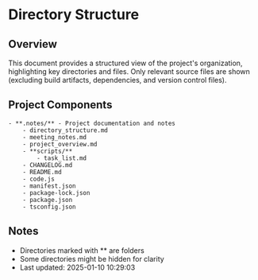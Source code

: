 # Directory Structure

## Overview
This document provides a structured view of the project's organization, highlighting key directories and files.
Only relevant source files are shown (excluding build artifacts, dependencies, and version control files).

## Project Components

```
- **.notes/** - Project documentation and notes
    - directory_structure.md
    - meeting_notes.md
    - project_overview.md
    - **scripts/**
        - task_list.md
    - CHANGELOG.md
    - README.md
    - code.js
    - manifest.json
    - package-lock.json
    - package.json
    - tsconfig.json
```

## Notes
- Directories marked with ** are folders
- Some directories might be hidden for clarity
- Last updated: 2025-01-10 10:29:03
